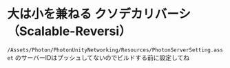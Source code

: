 ﻿# 大は小を兼ねる クソデカリバーシ（Scalable-Reversi）

`/Assets/Photon/PhotonUnityNetworking/Resources/PhotonServerSetting.asset` のサーバーIDはプッシュしてないのでビルドする前に設定してね
